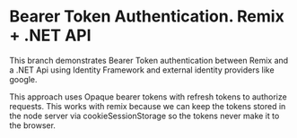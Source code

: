 # Bearer Token Authentication. Remix + .NET API
This branch demonstrates Bearer Token authentication between Remix and a .NET Api using Identity Framework and external identity providers like google.

This approach uses Opaque bearer tokens with refresh tokens to authorize requests. This works with remix because we can keep the tokens stored in the node server via cookieSessionStorage
so the tokens never make it to the browser.
